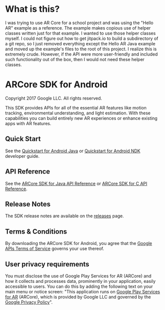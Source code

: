 What is this?
=============
I was trying to use AR Core for a school project and was using the "Hello AR" example as a reference. The example makes copious use of helper classes written just for that example. I wanted to use those helper classes myself. I could not figure out how to get jitpack.io to build a subdirectory of a git repo, so I just removed everything except the Hello AR Java example and moved up the example's files to the root of this project. I realize this is extremely crude. However, if the API were more user-friendly and included such functionality out of the box, then I would not need these helper classes.

ARCore SDK for Android
======================
Copyright 2017 Google LLC.  All rights reserved.

This SDK provides APIs for all of the essential AR features like motion
tracking, environmental understanding, and light estimation. With these
capabilities you can build entirely new AR experiences or enhance existing apps
with AR features.


## Quick Start

See the [Quickstart for Android Java](//developers.google.com/ar/develop/java/quickstart)
or [Quickstart for Android NDK](//developers.google.com/ar/develop/c/quickstart)
developer guide.


## API Reference

See the [ARCore SDK for Java API Reference](//developers.google.com/ar/reference/java)
or [ARCore SDK for C API Reference](//developers.google.com/ar/reference/c).


## Release Notes

The SDK release notes are available on the
[releases](//github.com/google-ar/arcore-android-sdk/releases) page.


## Terms & Conditions

By downloading the ARCore SDK for Android, you agree that the
[Google APIs Terms of Service](//developers.google.com/terms/) governs your use
thereof.


## User privacy requirements

You must disclose the use of Google Play Services for AR (ARCore) and how it
collects and processes data, prominently in your application, easily accessible
to users. You can do this by adding the following text on your main menu or
notice screen: "This application runs on [Google Play Services for AR](//play.google.com/store/apps/details?id=com.google.ar.core) (ARCore),
which is provided by Google LLC and governed by the [Google Privacy Policy](//policies.google.com/privacy)".
